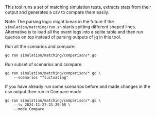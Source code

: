 
This tool runs a set of matching simulation tests, extracts stats from their output and generates a csv to compare them easily.

Note: The parsing logic might break in the future if the `simulation/matching/run.sh` starts spitting different shaped lines. Alternative is to load all the event logs into a sqlite table and then run queries on top instead of parsing outputs of jq in this tool.


Run all the scenarios and compare:
```
go run simulation/matching/comparison/*.go
```

Run subset of scenarios and compare:
```
go run simulation/matching/comparison/*.go \
    --scenarios "fluctuating"
```

If you have already run some scenarios before and made changes in the csv output then run in Compare mode
```
go run simulation/matching/comparison/*.go \
    --ts 2024-11-27-21-29-55 \
    --mode Compare
```
